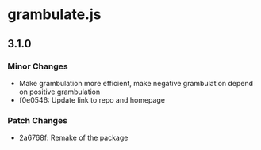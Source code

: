 # grambulate.js

## 3.1.0

### Minor Changes

- Make grambulation more efficient, make negative grambulation depend on positive grambulation
- f0e0546: Update link to repo and homepage

### Patch Changes

- 2a6768f: Remake of the package
